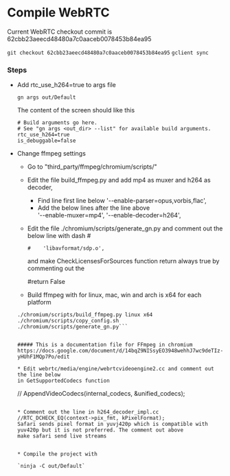 # Compile WebRTC

Current WebRTC checkout commit is 62cbb23aeecd48480a7c0aaceb0078453b84ea95

`git checkout 62cbb23aeecd48480a7c0aaceb0078453b84ea95`
`gclient sync`

### Steps

* Add rtc_use_h264=true to args file

    `gn args out/Default`

    The content of the screen should like this

    ```
    # Build arguments go here.
    # See "gn args <out_dir> --list" for available build arguments.
    rtc_use_h264=true
    is_debuggable=false
    ```

* Change ffmpeg settings

  *  Go to "third_party/ffmpeg/chromium/scripts/"
  *  Edit the file build_ffmpeg.py and add mp4 as muxer and h264 as decoder,
      * Find line first line below
        '--enable-parser=opus,vorbis,flac',
      * Add the below lines after the line above  
        '--enable-muxer=mp4',
        '--enable-decoder=h264',

  * Edit the file  ./chromium/scripts/generate_gn.py and comment out the below line with dash #
    ```
    #    'libavformat/sdp.o',
    ```    
    and make CheckLicensesForSources function return always true
    by commenting out the 
    
    #return False
    
    
  * Build ffmpeg with for linux, mac, win and arch is x64 for each platform
  ```
  ./chromium/scripts/build_ffmpeg.py linux x64
  ./chromium/scripts/copy_config.sh
  ./chromium/scripts/generate_gn.py```


  ##### This is a documentation file for FFmpeg in chromium
  https://docs.google.com/document/d/14bqZ9NISsyEO3948wehhJ7wc9deTIz-yHUhF1MQp7Po/edit

  * Edit webrtc/media/engine/webrtcvideoengine2.cc and comment out the line below
  in GetSupportedCodecs function
  ```
  //  AppendVideoCodecs(internal_codecs, &unified_codecs);
    ```

  * Comment out the line in h264_decoder_impl.cc //RTC_DCHECK_EQ(context->pix_fmt, kPixelFormat);
  Safari sends pixel format in yuvj420p which is compatible with yuv420p but it is not preferred. The comment out above
  make safari send live streams
  
  	
  * Compile the project with

  `ninja -C out/Default`
